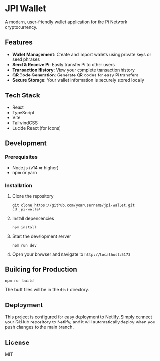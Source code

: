 # JPI Wallet

A modern, user-friendly wallet application for the Pi Network cryptocurrency.

## Features

- **Wallet Management**: Create and import wallets using private keys or seed phrases
- **Send & Receive Pi**: Easily transfer Pi to other users
- **Transaction History**: View your complete transaction history
- **QR Code Generation**: Generate QR codes for easy Pi transfers
- **Secure Storage**: Your wallet information is securely stored locally

## Tech Stack

- React
- TypeScript
- Vite
- TailwindCSS
- Lucide React (for icons)

## Development

### Prerequisites

- Node.js (v14 or higher)
- npm or yarn

### Installation

1. Clone the repository
   ```
   git clone https://github.com/yourusername/jpi-wallet.git
   cd jpi-wallet
   ```

2. Install dependencies
   ```
   npm install
   ```

3. Start the development server
   ```
   npm run dev
   ```

4. Open your browser and navigate to `http://localhost:5173`

## Building for Production

```
npm run build
```

The built files will be in the `dist` directory.

## Deployment

This project is configured for easy deployment to Netlify. Simply connect your GitHub repository to Netlify, and it will automatically deploy when you push changes to the main branch.

## License

MIT
